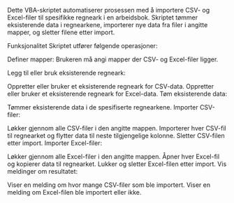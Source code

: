 Dette VBA-skriptet automatiserer prosessen med å importere CSV- og Excel-filer til spesifikke regneark i en arbeidsbok. Skriptet tømmer eksisterende data i regnearkene, importerer nye data fra filer i angitte mapper, og sletter filene etter import.

Funksjonalitet
Skriptet utfører følgende operasjoner:

Definer mapper: Brukeren må angi mapper der CSV- og Excel-filer ligger.

Legg til eller bruk eksisterende regneark:

Oppretter eller bruker et eksisterende regneark for CSV-data.
Oppretter eller bruker et eksisterende regneark for Excel-data.
Tøm eksisterende data:

Tømmer eksisterende data i de spesifiserte regnearkene.
Importer CSV-filer:

Løkker gjennom alle CSV-filer i den angitte mappen.
Importerer hver CSV-fil til regnearket og flytter data til neste tilgjengelige kolonne.
Sletter CSV-filen etter import.
Importer Excel-filer:

Løkker gjennom alle Excel-filer i den angitte mappen.
Åpner hver Excel-fil og kopierer data til regnearket.
Lukker og sletter Excel-filen etter import.
Vis meldinger om resultatet:

Viser en melding om hvor mange CSV-filer som ble importert.
Viser en melding om Excel-filen ble importert eller ikke.
